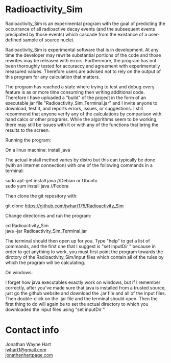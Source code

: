 # Radioactivity_Sim 

Radioactivity_Sim is an experimental program with the goal of predicting the occurrance of all radioactive decay events (and the subsequent events precipated by those events) which cascade from the existance of a user-defined sample of source nuclei.

Radioactivity_Sim is experimental software that is in development.  At any time the developer may rewrite substantial portions of the code and those rewrites may be released with errors.  Furthermore, the program has not been thoroughly tested for accuraccy and agreement with experimentally measured values.  Therefore users are advised not to rely on the output of this program for any calculation that matters. 

The program has reached a state where trying to test and debug every feature is as or more time consuming then writing additional code.  Therefore I have uploaded a "build" of the project in the form of an executable jar file "Radioactivity_Sim_Terminal.jar" and I invite anyone to download, test it, and reports errors, issues, or suggestions.  I still recommend that anyone verify any of the calculations by comparison with hand calcs or other programs.  While the algorithms seem to be working, there may still be issues with it or with any of the functions that bring the results to the screen.

Running the program:

On a linux machine: install java

The actual install method varies by distro but this can typically be done (with an internet connection) with one of the following commands in a terminal:

sudo apt-get install java //Debian or Ubuntu<br>
sudo yum install java //Fedora<br>

Then clone the git repository with:

git clone https://github.com/jwhart175/Radioactivity_Sim<br>

Change directories and run the program:

cd Radioactivity_Sim<br>
java -jar Radioactivity_Sim_Terminal.jar<br>

The terminal should then open up for you.  Type "help" to get a list of commands, and the first one that I suggest is "set inputDir <yourDirectory>" because in order to get anything to work, you must first point the program towards the dirctory of the Radioactivity_Sim/input files which contain all of the rules by which the program will be calculating.

On windows: 

I forget how java executables exactly work on windows, but if I remember correctly, after you've made sure that java is installed from a trusted source, just go the github website and download the .jar file and all of the input files.  Then double-click on the .jar file and the terminal should open.  Then the first thing to do will again be to set the actual directory to which you downloaded the input files using "set inputDir <yourDirectory>" 

# Contact info

Jonathan Wayne Hart<br> 
<a href="mailto:jwhart1@gmail.com">jwhart1@gmail.com</a><br>
<a href="http://jonathanhartpage.com/hartwp/">jonathanhartpage.com</a><br>

